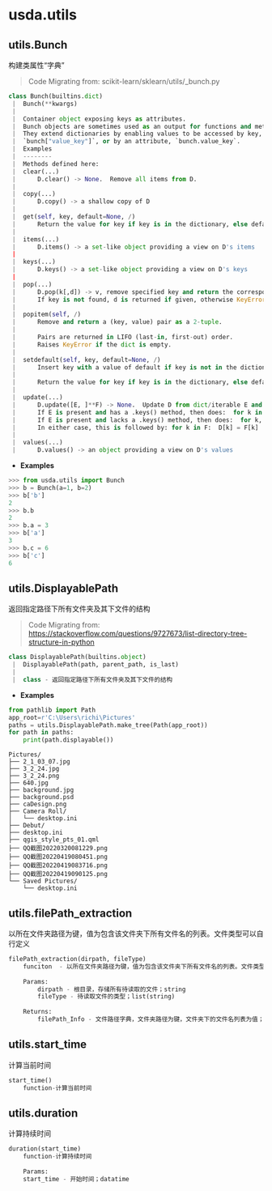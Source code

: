 # usda.utils

## utils.Bunch

构建类属性“字典”

> Code Migrating from: scikit-learn/sklearn/utils/_bunch.py

```python
class Bunch(builtins.dict)
 |  Bunch(**kwargs)
 |  
 |  Container object exposing keys as attributes.
 |  Bunch objects are sometimes used as an output for functions and methods.
 |  They extend dictionaries by enabling values to be accessed by key,
 |  `bunch["value_key"]`, or by an attribute, `bunch.value_key`.
 |  Examples
 |  -------- 
 |  Methods defined here: 
 |  clear(...)
 |      D.clear() -> None.  Remove all items from D.
 |  
 |  copy(...)
 |      D.copy() -> a shallow copy of D
 |  
 |  get(self, key, default=None, /)
 |      Return the value for key if key is in the dictionary, else default.
 |  
 |  items(...)
 |      D.items() -> a set-like object providing a view on D's items
 |  
 |  keys(...)
 |      D.keys() -> a set-like object providing a view on D's keys
 |  
 |  pop(...)
 |      D.pop(k[,d]) -> v, remove specified key and return the corresponding value.
 |      If key is not found, d is returned if given, otherwise KeyError is raised
 |  
 |  popitem(self, /)
 |      Remove and return a (key, value) pair as a 2-tuple.
 |      
 |      Pairs are returned in LIFO (last-in, first-out) order.
 |      Raises KeyError if the dict is empty.
 |  
 |  setdefault(self, key, default=None, /)
 |      Insert key with a value of default if key is not in the dictionary.
 |      
 |      Return the value for key if key is in the dictionary, else default.
 |  
 |  update(...)
 |      D.update([E, ]**F) -> None.  Update D from dict/iterable E and F.
 |      If E is present and has a .keys() method, then does:  for k in E: D[k] = E[k]
 |      If E is present and lacks a .keys() method, then does:  for k, v in E: D[k] = v
 |      In either case, this is followed by: for k in F:  D[k] = F[k]
 |  
 |  values(...)
 |      D.values() -> an object providing a view on D's values
```

* __Examples__

```python
>>> from usda.utils import Bunch
>>> b = Bunch(a=1, b=2)
>>> b['b']
2
>>> b.b
2
>>> b.a = 3
>>> b['a']
3
>>> b.c = 6
>>> b['c']
6
```

## utils.DisplayablePath

返回指定路径下所有文件夹及其下文件的结构

> Code Migrating from: https://stackoverflow.com/questions/9727673/list-directory-tree-structure-in-python

```python
class DisplayablePath(builtins.object)
 |  DisplayablePath(path, parent_path, is_last)
 |  
 |  class - 返回指定路径下所有文件夹及其下文件的结构
 ```

* __Examples__

```python
from pathlib import Path
app_root=r'C:\Users\richi\Pictures'    
paths = utils.DisplayablePath.make_tree(Path(app_root))
for path in paths:
    print(path.displayable())  
```

```
Pictures/
├── 2_1_03_07.jpg
├── 3_2_24.jpg
├── 3_2_24.png
├── 640.jpg
├── background.jpg
├── background.psd
├── caDesign.png
├── Camera Roll/
│   └── desktop.ini
├── Debut/
├── desktop.ini
├── qgis_style_pts_01.qml
├── QQ截图20220320081229.png
├── QQ截图20220419080451.png
├── QQ截图20220419083716.png
├── QQ截图20220419090125.png
└── Saved Pictures/
    └── desktop.ini
```

## utils.filePath_extraction

以所在文件夹路径为键，值为包含该文件夹下所有文件名的列表。文件类型可以自行定义 

```python
filePath_extraction(dirpath, fileType)
    funciton  - 以所在文件夹路径为键，值为包含该文件夹下所有文件名的列表。文件类型可以自行定义 
    
    Params:
        dirpath - 根目录，存储所有待读取的文件；string
        fileType - 待读取文件的类型；list(string)
        
    Returns:
        filePath_Info - 文件路径字典，文件夹路径为键，文件夹下的文件名列表为值；dict
```

## utils.start_time

计算当前时间

```python
start_time()
    function-计算当前时间
```

## utils.duration

计算持续时间

```python
duration(start_time)
    function-计算持续时间
    
    Params:
    start_time - 开始时间；datatime
```